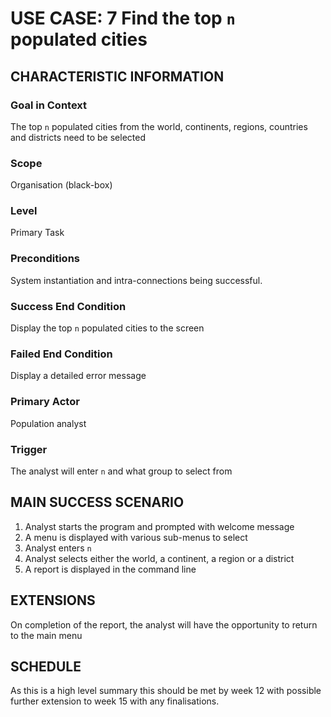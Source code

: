 # USE CASE: 7 Find the top `n` populated cities

## CHARACTERISTIC INFORMATION

### Goal in Context

The top `n` populated cities from the world, continents, regions, countries and districts need to be selected
### Scope

Organisation (black-box)

### Level

Primary Task

### Preconditions

System instantiation and intra-connections being successful.

### Success End Condition

Display the top `n` populated cities to the screen

### Failed End Condition

Display a detailed error message

### Primary Actor

Population analyst

### Trigger

The analyst will enter `n` and what group to select from

## MAIN SUCCESS SCENARIO

1. Analyst starts the program and prompted with welcome message
2. A menu is displayed with various sub-menus to select
3. Analyst enters `n`
3. Analyst selects either the world, a continent, a region or a district
4. A report is displayed in the command line


## EXTENSIONS

On completion of the report, the analyst will have the opportunity to return to the main menu

## SCHEDULE

As this is a high level summary this should be met by week 12 with possible further extension to week 15 with any finalisations.